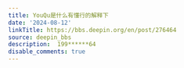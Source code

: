 ```yaml
---
title: YouQu是什么有懂行的解释下
date: '2024-08-12'
linkTitle: https://bbs.deepin.org/en/post/276464
source: deepin_bbs
description:  199******64 
disable_comments: true
---
```


